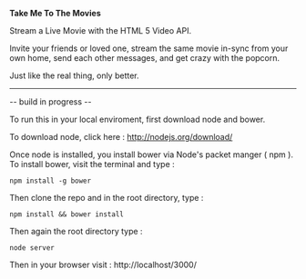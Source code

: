 **Take Me To The Movies**

Stream a Live Movie with the HTML 5 Video API.

Invite your friends or loved one, stream the same movie in-sync from your own home, send each other messages, and get crazy with the popcorn.

Just like the real thing, only better.

-------------------------------------------------------------------------------

--  build in progress  --

To run this in your local enviroment, first download node and bower.

To download node, click here : http://nodejs.org/download/

Once node is installed, you install bower via Node's packet manger ( npm ). To install bower, visit the terminal and type :
    
    npm install -g bower

Then clone the repo and in the root directory, type :
    
    npm install && bower install

Then again the root directory type :

    node server

Then in your browser visit : http://localhost/3000/

